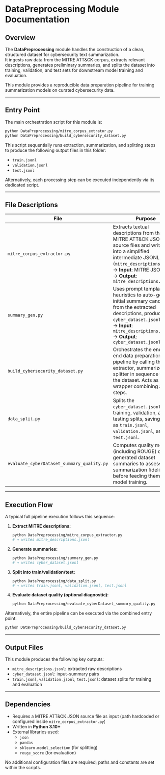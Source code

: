 # DataPreprocessing Module Documentation

## Overview

The **DataPreprocessing** module handles the construction of a clean, structured dataset for cybersecurity text summarization.  
It ingests raw data from the MITRE ATT&CK corpus, extracts relevant descriptions, generates preliminary summaries, and splits the dataset into training, validation, and test sets for downstream model training and evaluation.

This module provides a reproducible data preparation pipeline for training summarization models on curated cybersecurity data.

---

## Entry Point

The main orchestration script for this module is:

```bash
python DataPreprocessing/mitre_corpus_extrator.py
python DataPreprocessing/build_cybersecurity_dataset.py
```

This script sequentially runs extraction, summarization, and splitting steps to produce the following output files in this folder:

- `train.jsonl`
- `validation.jsonl`
- `test.jsonl`

Alternatively, each processing step can be executed independently via its dedicated script.

---

## File Descriptions

| File                                | Purpose                                                                                                                                       |
|------------------------------------|-----------------------------------------------------------------------------------------------------------------------------------------------|
| `mitre_corpus_extractor.py`        | Extracts textual descriptions from the raw MITRE ATT&CK JSON source files and writes them into a simplified intermediate JSONL file (`mitre_descriptions.jsonl`). <br> → **Input**: MITRE JSON <br> → **Output**: `mitre_descriptions.jsonl` |
| `summary_gen.py`                    | Uses prompt templates or heuristics to auto-generate initial summary candidates from the extracted descriptions, producing `cyber_dataset.jsonl`. <br> → **Input**: `mitre_descriptions.jsonl` <br> → **Output**: `cyber_dataset.jsonl` |
| `build_cybersecurity_dataset.py`    | Orchestrates the end-to-end data preparation pipeline by calling the extractor, summarizer, and splitter in sequence to build the dataset. Acts as a wrapper combining all steps. |
| `data_split.py`                     | Splits the `cyber_dataset.jsonl` into training, validation, and testing splits, saving them as `train.jsonl`, `validation.jsonl`, and `test.jsonl`. |
| `evaluate_cyberDataset_summary_quality.py` | Computes quality metrics (including ROUGE) over the generated dataset summaries to assess their summarization fidelity before feeding them into model training. |

---

## Execution Flow

A typical full pipeline execution follows this sequence:

1. **Extract MITRE descriptions:**

   ```bash
   python DataPreprocessing/mitre_corpus_extractor.py
   # → writes mitre_descriptions.jsonl
   ```

2. **Generate summaries:**

   ```bash
   python DataPreprocessing/summary_gen.py
   # → writes cyber_dataset.jsonl
   ```

3. **Split into train/validation/test:**

   ```bash
   python DataPreprocessing/data_split.py
   # → writes train.jsonl, validation.jsonl, test.jsonl
   ```

4. **Evaluate dataset quality (optional diagnostic):**

   ```bash
   python DataPreprocessing/evaluate_cyberDataset_summary_quality.py
   ```

Alternatively, the entire pipeline can be executed via the combined entry point:

```bash
python DataPreprocessing/build_cybersecurity_dataset.py
```

---

## Output Files

This module produces the following key outputs:

- `mitre_descriptions.jsonl`: extracted raw descriptions
- `cyber_dataset.jsonl`: input–summary pairs
- `train.jsonl`, `validation.jsonl`, `test.jsonl`: dataset splits for training and evaluation

---

## Dependencies

- Requires a MITRE ATT&CK JSON source file as input (path hardcoded or configured inside `mitre_corpus_extractor.py`)
- Written in **Python 3.10+**
- External libraries used:
  - `json`
  - `pandas`
  - `sklearn.model_selection` (for splitting)
  - `rouge_score` (for evaluation)

No additional configuration files are required; paths and constants are set within the scripts.
